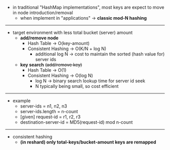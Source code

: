 - in traditional "HashMap implementations", most keys are expect to move in node introduction/removal
   - when implement in "applications" -> **classic mod-N hashing**

---

- target environment with less total bucket (server) amount
   - **add/remove node**
      - Hash Table -> O(key-amount)
      - Consistent Hashing -> O(K/N + log N)
         - additional log N -> cost to maintain the sorted (hash value for) server ids
   - **key search** ~~(add/remove key)~~
      - Hash Table -> O(1)
      - Consistent Hashing -> O(log N)
         - log N -> binary search lookup time for server id seek
         - N typically being small, so cost efficient

---

- example
   - server-ids = n1, n2, n3
   - server-ids.length = n-count
   - [given] request-id = r1, r2, r3
   - destination-server-id = MD5(request-id) mod n-count

---

- consistent hashing
   - **(in reshard) only total-keys/bucket-amount keys are remapped**